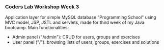 ### Coders Lab Workshop Week 3

Application layer for simple MySQL database "Programming School" using MVC model, JSP, JSTL and servlets, made for third week of my Java bootcamp. Main functionalities:

 - Admin panel ("/admin"): CRUD for users, groups and exercises
 - User panel ("/"): browsing lists of users, groups, exercises and solutions